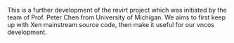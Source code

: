 This is a further development of the revirt project which was initiated by the team of Prof. Peter Chen from University of Michigan. We aims to first keep up with Xen mainstream source code, then make it useful for our vncos development.